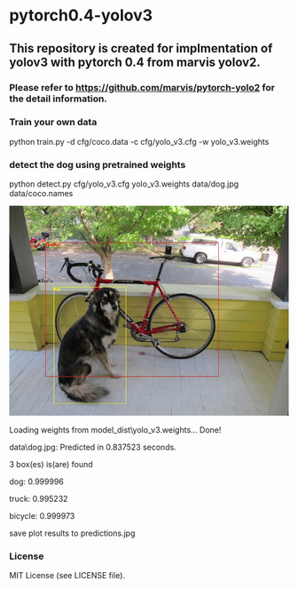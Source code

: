 # pytorch0.4-yolov3
## This repository is created for implmentation of yolov3 with pytorch 0.4 from marvis yolov2.

### Please refer to https://github.com/marvis/pytorch-yolo2 for the detail information.

### Train your own data

python train.py -d cfg/coco.data -c cfg/yolo_v3.cfg -w yolo_v3.weights

### detect the dog using pretrained weights

python detect.py cfg/yolo_v3.cfg yolo_v3.weights data/dog.jpg data/coco.names

![predictions](data/predictions.jpg)

Loading weights from model_dist\yolo_v3.weights... Done!

data\dog.jpg: Predicted in 0.837523 seconds.

3 box(es) is(are) found

dog: 0.999996

truck: 0.995232

bicycle: 0.999973

save plot results to predictions.jpg

### License

MIT License (see LICENSE file).
